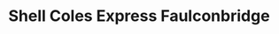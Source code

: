 ---
title: "Shell Coles Express Faulconbridge"
url: /faulconbridge/shell-coles-express-faulconbridge/
shop: Lebensmittel
---
